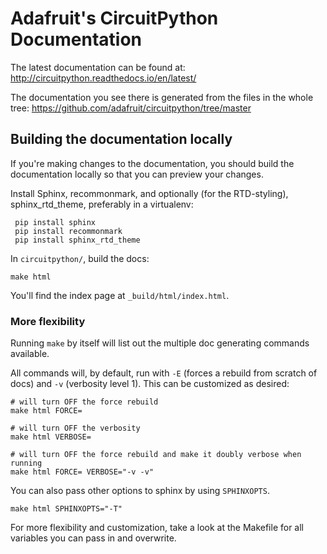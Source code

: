 Adafruit's CircuitPython Documentation
=========================

The latest documentation can be found at:
http://circuitpython.readthedocs.io/en/latest/

The documentation you see there is generated from the files in the whole tree:
https://github.com/adafruit/circuitpython/tree/master

Building the documentation locally
----------------------------------

If you're making changes to the documentation, you should build the
documentation locally so that you can preview your changes.

Install Sphinx, recommonmark, and optionally (for the RTD-styling), sphinx_rtd_theme,
preferably in a virtualenv:

     pip install sphinx
     pip install recommonmark
     pip install sphinx_rtd_theme

In `circuitpython/`, build the docs:

    make html

You'll find the index page at `_build/html/index.html`.

### More flexibility

Running `make` by itself will list out the multiple doc generating commands available.

All commands will, by default, run with `-E` (forces a rebuild from scratch of docs) and `-v` (verbosity level 1).  This can be customized as desired:

    # will turn OFF the force rebuild
    make html FORCE=
    
    # will turn OFF the verbosity
    make html VERBOSE=
    
    # will turn OFF the force rebuild and make it doubly verbose when running
    make html FORCE= VERBOSE="-v -v"

You can also pass other options to sphinx by using `SPHINXOPTS`.

    make html SPHINXOPTS="-T"

For more flexibility and customization, take a look at the Makefile for all variables you can pass in and overwrite.
